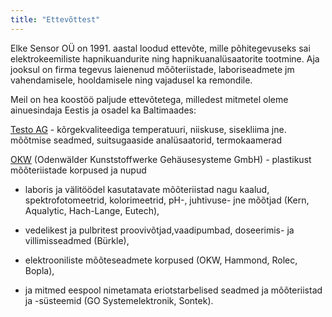 ```yaml
---
title: "Ettevõttest"
---
```


Elke Sensor OÜ on 1991. aastal loodud ettevõte, mille põhitegevuseks sai elektrokeemiliste hapnikuandurite ning hapnikuanalüsaatorite tootmine. Aja jooksul on firma tegevus laienenud mõõteriistade, laboriseadmete jm vahendamisele, hooldamisele ning vajadusel ka remondile.



Meil on hea koostöö paljude ettevõtetega, milledest mitmetel oleme ainuesindaja Eestis ja osadel ka Baltimaades:



[Testo AG](https://www.testo.com/en/) - kõrgekvaliteediga temperatuuri, niiskuse, sisekliima jne. mõõtmise seadmed, suitsugaaside analüsaatorid, termokaamerad

[OKW](https://www.okw.com/en) (Odenwälder Kunststoffwerke Gehäusesysteme GmbH) - plastikust mõõteriistade korpused ja nupud

+ laboris ja välitöödel kasutatavate mõõteriistad nagu kaalud, spektrofotomeetrid, kolorimeetrid, pH-, juhtivuse- jne mõõtjad (Kern, Aqualytic, Hach-Lange, Eutech),

+ vedelikest ja pulbritest proovivõtjad,vaadipumbad, doseerimis- ja villimisseadmed (Bürkle),
+ elektrooniliste mõõteseadmete korpused (OKW, Hammond, Rolec, Bopla),
+ ja mitmed eespool nimetamata eriotstarbelised seadmed ja mõõteriistad ja -süsteemid (GO Systemelektronik, Sontek).
